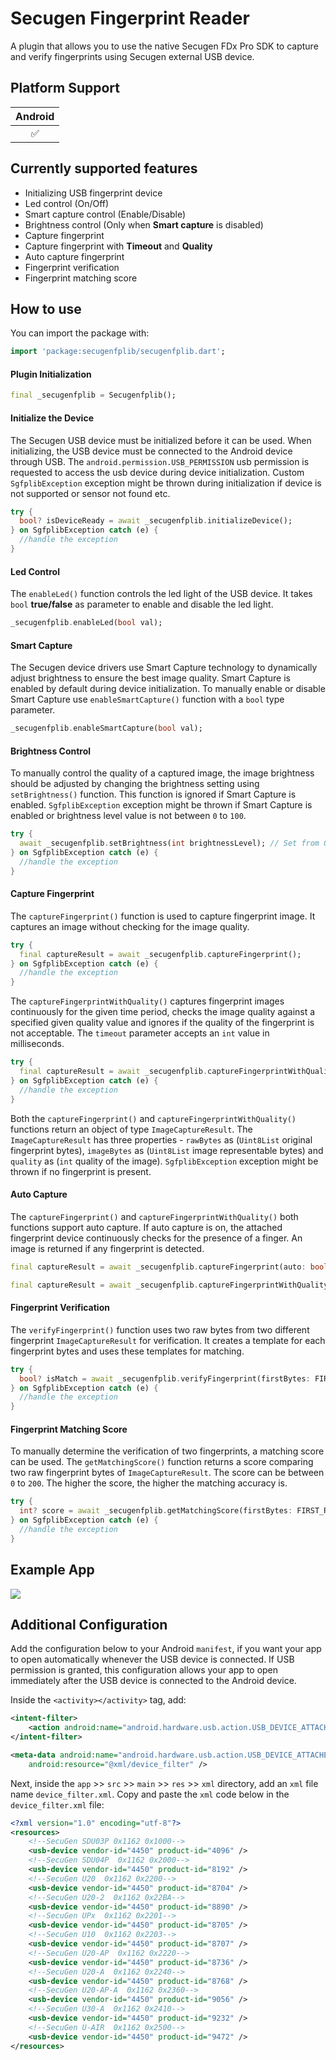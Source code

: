 # Secugen Fingerprint Reader

A plugin that allows you to use the native Secugen FDx Pro SDK to capture and verify fingerprints using
Secugen external USB device.

## Platform Support

| Android |
| :-----: |
|   ✅    |

## Currently supported features

* Initializing USB fingerprint device
* Led control (On/Off)
* Smart capture control (Enable/Disable)
* Brightness control (Only when **Smart capture** is disabled)
* Capture fingerprint
* Capture fingerprint with **Timeout** and **Quality**
* Auto capture fingerprint
* Fingerprint verification
* Fingerprint matching score

## How to use

You can import the package with:
```dart
import 'package:secugenfplib/secugenfplib.dart';
```

#### Plugin Initialization

```dart
final _secugenfplib = Secugenfplib();
```

#### Initialize the Device

The Secugen USB device must be initialized before it can be used. When initializing, the USB device
must be connected to the Android device through USB. The `android.permission.USB_PERMISSION` usb
permission is requested to access the usb device during device initialization. Custom `SgfplibException`
exception might be thrown during initialization if device is not supported or sensor not found etc.

```dart
try {
  bool? isDeviceReady = await _secugenfplib.initializeDevice();
} on SgfplibException catch (e) {
  //handle the exception
}
```

#### Led Control

The `enableLed()` function controls the led light of the USB device. It takes `bool` **true/false**
as parameter to enable and disable the led light.

```dart
_secugenfplib.enableLed(bool val);
```

#### Smart Capture

The Secugen device drivers use Smart Capture technology to dynamically adjust brightness to ensure
the best image quality. Smart Capture is enabled by default during device initialization. To manually
enable or disable Smart Capture use `enableSmartCapture()` function with a `bool` type parameter.

```dart
_secugenfplib.enableSmartCapture(bool val);
```

#### Brightness Control

To manually control the quality of a captured image, the image brightness should be adjusted by
changing the brightness setting using `setBrightness()` function. This function is ignored if
Smart Capture is enabled. `SgfplibException` exception might be thrown if Smart Capture is enabled
or brightness level value is not between `0` to `100`.

```dart
try {
  await _secugenfplib.setBrightness(int brightnessLevel); // Set from 0 to 100
} on SgfplibException catch (e) {
  //handle the exception
}
```

#### Capture Fingerprint

The `captureFingerprint()` function is used to capture fingerprint image. It captures an image without
checking for the image quality.

```dart
try {
  final captureResult = await _secugenfplib.captureFingerprint();
} on SgfplibException catch (e) {
  //handle the exception
}
```

The `captureFingerprintWithQuality()` captures fingerprint images continuously for the given time period,
checks the image quality against a specified given quality value and ignores if the quality of the
fingerprint is not acceptable. The `timeout` parameter accepts an `int` value in milliseconds.

```dart
try {
  final captureResult = await _secugenfplib.captureFingerprintWithQuality(timeout: TIMEOUT_IN_MS, quality: QUALITY);
} on SgfplibException catch (e) {
  //handle the exception
}
```

Both the `captureFingerprint()` and `captureFingerprintWithQuality()` functions return an object of type
`ImageCaptureResult`. The `ImageCaptureResult` has three properties - `rawBytes` as (`Uint8List` original
fingerprint bytes), `imageBytes` as (`Uint8List` image representable bytes) and `quality` as (`int`
quality of the image). `SgfplibException` exception might be thrown if no fingerprint is present.

#### Auto Capture

The `captureFingerprint()` and `captureFingerprintWithQuality()` both functions support auto capture.
If auto capture is on, the attached fingerprint device continuously checks for the presence of a finger.
An image is returned if any fingerprint is detected.

```dart
final captureResult = await _secugenfplib.captureFingerprint(auto: bool isAutoOn);
```

```dart
final captureResult = await _secugenfplib.captureFingerprintWithQuality(timeout: TIMEOUT_IN_MS, quality: QUALITY, auto: bool isAutoOn);
```

#### Fingerprint Verification

The `verifyFingerprint()` function uses two raw bytes from two different fingerprint `ImageCaptureResult`
for verification. It creates a template for each fingerprint bytes and uses these templates for matching.

```dart
try {
  bool? isMatch = await _secugenfplib.verifyFingerprint(firstBytes: FIRST_RAW_BYTES, secondBytes: SECOND_RAW_BYTES);
} on SgfplibException catch (e) {
  //handle the exception
}
```

#### Fingerprint Matching Score

To manually determine the verification of two fingerprints, a matching score can be used. The `getMatchingScore()`
function returns a score comparing two raw fingerprint bytes of `ImageCaptureResult`. The score can be between
`0` to `200`. The higher the score, the higher the matching accuracy is.

```dart
try {
  int? score = await _secugenfplib.getMatchingScore(firstBytes: FIRST_RAW_BYTES, secondBytes: SECOND_RAW_BYTES);
} on SgfplibException catch (e) {
  //handle the exception
}
```

## Example App

<p>
    <img src="https://github.com/imsajib02/SecugenFpLib/blob/main/example/screenshots/android_example.gif?raw=true"/>
</p>

## Additional Configuration

Add the configuration below to your Android `manifest`, if you want your app to open automatically
whenever the USB device is connected. If USB permission is granted, this configuration allows your app
to open immediately after the USB device is connected to the Android device.

Inside the `<activity></activity>` tag, add:

```xml
<intent-filter>
    <action android:name="android.hardware.usb.action.USB_DEVICE_ATTACHED" />
</intent-filter>

<meta-data android:name="android.hardware.usb.action.USB_DEVICE_ATTACHED"
    android:resource="@xml/device_filter" />
```

Next, inside the `app` >> `src` >> `main` >> `res` >> `xml` directory, add an `xml` file name `device_filter.xml`.
Copy and paste the `xml` code below in the `device_filter.xml` file:

```xml
<?xml version="1.0" encoding="utf-8"?>
<resources>
    <!--SecuGen SDU03P 0x1162 0x1000-->
    <usb-device vendor-id="4450" product-id="4096" />
    <!--SecuGen SDU04P  0x1162 0x2000-->
    <usb-device vendor-id="4450" product-id="8192" />
    <!--SecuGen U20  0x1162 0x2200-->
    <usb-device	vendor-id="4450" product-id="8704" />
    <!--SecuGen U20-2  0x1162 0x22BA-->
    <usb-device	vendor-id="4450" product-id="8890" />
    <!--SecuGen UPx  0x1162 0x2201-->
    <usb-device	vendor-id="4450" product-id="8705" />
    <!--SecuGen U10  0x1162 0x2203-->
    <usb-device	vendor-id="4450" product-id="8707" />
    <!--SecuGen U20-AP  0x1162 0x2220-->
    <usb-device	vendor-id="4450" product-id="8736" />
    <!--SecuGen U20-A  0x1162 0x2240-->
    <usb-device	vendor-id="4450" product-id="8768" />
    <!--SecuGen U20-AP-A  0x1162 0x2360-->
    <usb-device	vendor-id="4450" product-id="9056" />
    <!--SecuGen U30-A  0x1162 0x2410-->
    <usb-device	vendor-id="4450" product-id="9232" />
    <!--SecuGen U-AIR  0x1162 0x2500-->
    <usb-device	vendor-id="4450" product-id="9472" />
</resources>
```
